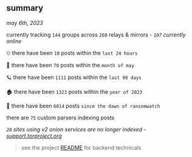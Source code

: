 
## summary
_may 6th, 2023_

currently tracking `144` groups across `260` relays & mirrors - _`107` currently online_

⏲ there have been `10` posts within the `last 24 hours`

🦈 there have been `70` posts within the `month of may`

🪐 there have been `1111` posts within the `last 90 days`

🏚 there have been `1323` posts within the `year of 2023`

🦕 there have been `6014` posts `since the dawn of ransomwatch`

there are `75` custom parsers indexing posts

_`20` sites using v2 onion services are no longer indexed - [support.torproject.org](https://support.torproject.org/onionservices/v2-deprecation/)_

> see the project [README](https://github.com/joshhighet/ransomwatch#ransomwatch--) for backend technicals
